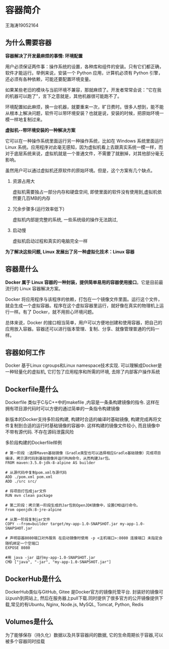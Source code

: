 # 容器简介

王海涛19052164

## 为什么需要容器

**容器解决了开发最麻烦的事情: 环境配置**

用户必须保证两件事：操作系统的设置，各种库和组件的安装。只有它们都正确，软件才能运行。举例来说，安装一个 Python 应用，计算机必须有 Python 引擎，还必须有各种依赖，可能还要配置环境变量。

如果某些老旧的模块与当前环境不兼容，那就麻烦了。开发者常常会说："它在我的机器可以跑了"，言下之意就是，其他机器很可能跑不了。

环境配置如此麻烦，换一台机器，就要重来一次，旷日费时。很多人想到，能不能从根本上解决问题，软件可以带环境安装？也就是说，安装的时候，把原始环境一模一样地复制过来。

**虚拟机--带环境安装的一种解决方案**

它可以在一种操作系统里面运行另一种操作系统，比如在 Windows 系统里面运行 Linux 系统。应用程序对此毫无感知，因为虚拟机看上去跟真实系统一模一样，而对于底层系统来说，虚拟机就是一个普通文件，不需要了就删掉，对其他部分毫无影响。

虽然用户可以通过虚拟机还原软件的原始环境。但是，这个方案有几个缺点。

1. 资源占用大

   虚拟机需要独占一部分内存和硬盘空间, 即使里面的软件没有使用到,虚拟机依然要几百MB的内存

2. 冗余步骤多(运行效率低下)

   虚拟机内部是完整的系统, 一些系统级的操作无法跳过,

3. 启动慢

   虚拟机启动过程和真实的电脑完全一样

**为了解决这些问题, Linux 发展出了另一种虚拟化技术：Linux 容器**

## 容器是什么

**Docker 属于 Linux 容器的一种封装，提供简单易用的容器使用接口**。它是目前最流行的 Linux 容器解决方案。

Docker 将应用程序与该程序的依赖，打包在一个镜像文件里面。运行这个文件，就会生成一个虚拟容器。程序在这个虚拟容器里运行，就好像在真实的物理机上运行一样。有了 Docker，就不用担心环境问题。

总体来说，Docker 的接口相当简单，用户可以方便地创建和使用容器，把自己的应用放入容器。容器还可以进行版本管理、复制、分享、就像管理普通的代码一样。

## 容器如何工作

Docker 基于Linux cgroups和Linux namespace技术实现. 可以理解成Docker是一种轻量化的虚拟机, 它打包了应用程序和所需的环境, 去除了内部客户操作系统

## Dockerfile是什么

Dockerfile 类似于C与C++中的makefile ,内容是一条条构建镜像的指令. 这样在拥有项目源代码时可以方便的通过简单的一条指令构建镜像

新版本的Docker支持多阶段构建, 构建时合适的编译时基础镜像, 构建完成再将文件复制到合适的运行时基础镜像的容器中. 这样构建的镜像文件较小, 而且镜像中不带有源代码. 不存在源码泄露风险

多阶段构建的Dockerfile样例

```
# 第一阶段 :选择Maven基础镜像（Gradle类型也可以选择相应Gradle基础镜像）完成项目编译，拷贝源代码到基础镜像并运行RUN命令，从而构建Jar包。
FROM maven:3.5.0-jdk-8-alpine AS builder

# 从源代码中复制pom.xml与源代码
ADD ./pom.xml pom.xml
ADD ./src src/

# 将项目打包成jar文件
RUN mvn clean package

# 第二阶段：拷贝第一阶段生成的Jar包到OpenJDK镜像中，设置CMD运行命令。
From openjdk:8-jre-alpine

# 从第一阶段复制jar文件
COPY --from=builder target/my-app-1.0-SNAPSHOT.jar my-app-1.0-SNAPSHOT.jar

# 声明容器8080端口对外服务 在启动镜像时使用 -p <主机端口>:8080 连接端口 未指定会随机绑定一个空端口
EXPOSE 8080

#用 java -jar 运行my-app-1.0-SNAPSHOT.jar
CMD ["java", "-jar", "my-app-1.0-SNAPSHOT.jar"]
```

## DockerHub是什么

DockerHub类似与GitHub, Gitee 是Docker官方的镜像托管平台. 封装好的镜像可以push到网站上, 然后在服务器上pull下载.同时提供了很多官方的公开镜像提供下载,常见的有Ubuntu, Nginx, Node.js, MySQL, Tomcat, Python, Redis

## Volumes是什么

为了能够保存（持久化）数据以及共享容器间的数据, 它的生命周期长于容器,可以被多个容器同时挂载
